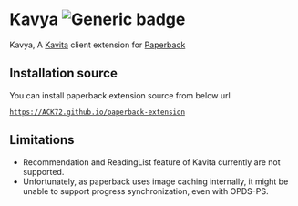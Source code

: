 # Kavya ![Generic badge](https://img.shields.io/badge/version-1.1.1-green.svg)
Kavya, A [Kavita](https://www.kavitareader.com/) client extension for [Paperback](https://paperback.moe/)


## Installation source
You can install paperback extension source from below url

[`https://ACK72.github.io/paperback-extension`](https://ACK72.github.io/paperback-extension)

## Limitations

- Recommendation and ReadingList feature of Kavita currently are not supported.
- Unfortunately, as paperback uses image caching internally, it might be unable to support progress synchronization, even with OPDS-PS.
